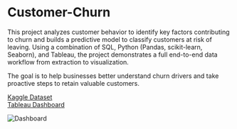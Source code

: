 # Customer-Churn

This project analyzes customer behavior to identify key factors contributing to churn and builds a predictive model to classify customers at risk of leaving. Using a combination of SQL, Python (Pandas, scikit-learn, Seaborn), and Tableau, the project demonstrates a full end-to-end data workflow from extraction to visualization.

The goal is to help businesses better understand churn drivers and take proactive steps to retain valuable customers.

[Kaggle Dataset](https://www.kaggle.com/datasets/blastchar/telco-customer-churn/data)  
[Tableau Dashboard](https://public.tableau.com/app/profile/blake.smith1551/viz/TelecomChurnAnalysis_17470623040680/Dashboard1)

![Dashboard](https://github.com/Blake-Allan-Smith/Customer-Churn/releases/tag/Dashboard)
